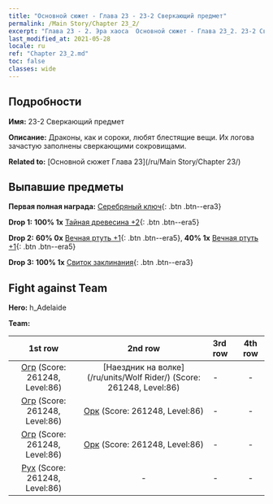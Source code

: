 ```yaml
---
title: "Основной сюжет - Глава 23 - 23-2 Сверкающий предмет"
permalink: /Main Story/Chapter 23_2/
excerpt: "Глава 23 - 2. Эра хаоса  Основной сюжет - Глава 23_2. 23-2 Сверкающий предмет"
last_modified_at: 2021-05-28
locale: ru
ref: "Chapter 23_2.md"
toc: false
classes: wide
---
```


## Подробности

 **Имя:** 23-2 Сверкающий предмет

 **Описание:** Драконы, как и сороки, любят блестящие вещи. Их логова зачастую заполнены сверкающими сокровищами.

 **Related to:** [Основной сюжет Глава 23](/ru/Main Story/Chapter 23/)

## Выпавшие предметы

 **Первая полная награда:** [Серебряный ключ](/ItemsRU/con_693/){: .btn .btn--era3}

 **Drop 1:** **100% 1x** [Тайная древесина +2](/ItemsRU/mat_76/){: .btn .btn--era5}

 **Drop 2:** **60% 0x** [Вечная ртуть +1](/ItemsRU/mat_70/){: .btn .btn--era5}, **40% 1x** [Вечная ртуть +1](/ItemsRU/mat_70/){: .btn .btn--era5}

 **Drop 3:** **100% 1x** [Свиток заклинания](/ItemsRU/con_694/){: .btn .btn--era3}


## Fight against Team
 **Hero:** h_Adelaide

 **Team:**


  | 1st row | 2nd row | 3rd row | 4th row |
  |:----:|:----:|:----|:----:|
  | [Огр](/ru/units/Ogre/) (Score: 261248, Level:86)  | [Наездник на волке](/ru/units/Wolf Rider/) (Score: 261248, Level:86)  | - | - |
  | [Огр](/ru/units/Ogre/) (Score: 261248, Level:86)  | [Орк](/ru/units/Orc/) (Score: 261248, Level:86)  | - | - |
  | [Огр](/ru/units/Ogre/) (Score: 261248, Level:86)  | [Орк](/ru/units/Orc/) (Score: 261248, Level:86)  | - | - |
  | [Рух](/ru/units/Roc/) (Score: 261248, Level:86)  | - | - | - |



